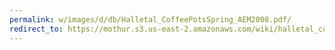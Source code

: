 ```yaml
---
permalink: w/images/d/db/Halletal_CoffeePotsSpring_AEM2008.pdf/
redirect_to: https://mothur.s3.us-east-2.amazonaws.com/wiki/halletal_coffeepotsspring_aem2008.pdf
---
```



